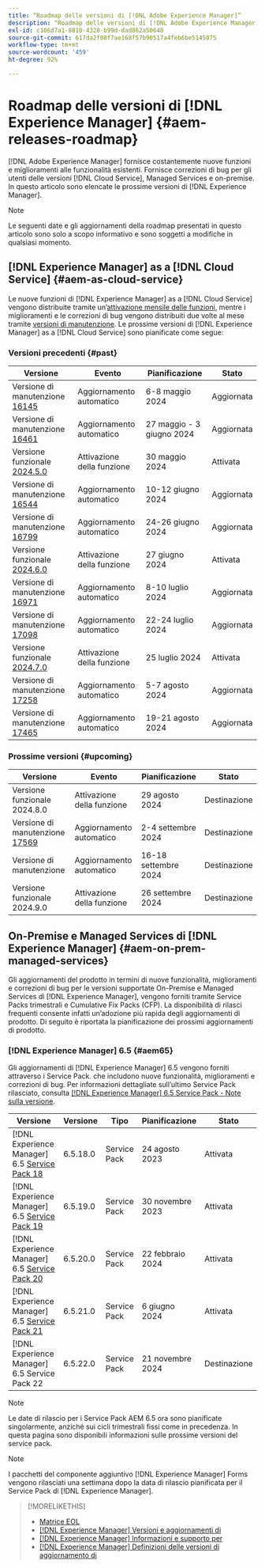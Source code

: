 ```yaml
---
title: “Roadmap delle versioni di [!DNL Adobe Experience Manager]”
description: “Roadmap delle versioni di [!DNL Adobe Experience Manager]”
exl-id: c106d7a1-8810-4328-b99d-dad862a50640
source-git-commit: 617da2f08f7ae168f57b90517a4feb6be5145075
workflow-type: tm+mt
source-wordcount: '459'
ht-degree: 92%

---
```



# Roadmap delle versioni di [!DNL Experience Manager] {#aem-releases-roadmap}

[!DNL Adobe Experience Manager] fornisce costantemente nuove funzioni e miglioramenti alle funzionalità esistenti. Fornisce correzioni di bug per gli utenti delle versioni [!DNL Cloud Service], Managed Services e on-premise. In questo articolo sono elencate le prossime versioni di [!DNL Experience Manager].

>[!NOTE]
>
>Le seguenti date e gli aggiornamenti della roadmap presentati in questo articolo sono solo a scopo informativo e sono soggetti a modifiche in qualsiasi momento.

## [!DNL Experience Manager] as a [!DNL Cloud Service] {#aem-as-cloud-service}

Le nuove funzioni di [!DNL Experience Manager] as a [!DNL Cloud Service] vengono distribuite tramite un’[attivazione mensile delle funzioni](https://experienceleague.adobe.com/it/docs/experience-manager-cloud-service/content/release-notes/release-notes/release-notes-current), mentre i miglioramenti e le correzioni di bug vengono distribuiti due volte al mese tramite [versioni di manutenzione](https://experienceleague.adobe.com/it/docs/experience-manager-cloud-service/content/release-notes/maintenance/latest).
Le prossime versioni di [!DNL Experience Manager] as a [!DNL Cloud Service] sono pianificate come segue:

### Versioni precedenti {#past}

| Versione | Evento | Pianificazione | Stato |
|---|---|---|---|
| Versione di manutenzione [16145](https://experienceleague.adobe.com/it/docs/experience-manager-cloud-service/content/release-notes/maintenance/2024/2024-5-0#release-16145) | Aggiornamento automatico | 6-8 maggio 2024 | Aggiornata |
| Versione di manutenzione [16461](https://experienceleague.adobe.com/it/docs/experience-manager-cloud-service/content/release-notes/maintenance/2024/2024-5-0#release-16461) | Aggiornamento automatico | 27 maggio - 3 giugno 2024 | Aggiornata |
| Versione funzionale [2024.5.0](https://experienceleague.adobe.com/it/docs/experience-manager-cloud-service/content/release-notes/release-notes/2024/release-notes-2024-5-0) | Attivazione della funzione | 30 maggio 2024 | Attivata |
| Versione di manutenzione [16544](https://experienceleague.adobe.com/it/docs/experience-manager-cloud-service/content/release-notes/maintenance/2024/2024-6-0#release-16544) | Aggiornamento automatico | 10-12 giugno 2024 | Aggiornata |
| Versione di manutenzione [16799](https://experienceleague.adobe.com/it/docs/experience-manager-cloud-service/content/release-notes/maintenance/2024/2024-6-0#release-16799) | Aggiornamento automatico | 24-26 giugno 2024 | Aggiornata |
| Versione funzionale [2024.6.0](https://experienceleague.adobe.com/it/docs/experience-manager-cloud-service/content/release-notes/release-notes/2024/release-notes-2024-6-0) | Attivazione della funzione | 27 giugno 2024 | Attivata |
| Versione di manutenzione [16971](https://experienceleague.adobe.com/it/docs/experience-manager-cloud-service/content/release-notes/maintenance/2024/2024-7-0#release-16971) | Aggiornamento automatico | 8-10 luglio 2024 | Aggiornata |
| Versione di manutenzione [17098](https://experienceleague.adobe.com/it/docs/experience-manager-cloud-service/content/release-notes/maintenance/2024/2024-7-0#release-17098) | Aggiornamento automatico | 22-24 luglio 2024 | Aggiornata |
| Versione funzionale [2024.7.0](https://experienceleague.adobe.com/it/docs/experience-manager-cloud-service/content/release-notes/release-notes/release-notes-current) | Attivazione della funzione | 25 luglio 2024 | Attivata |
| Versione di manutenzione [17258](https://experienceleague.adobe.com/it/docs/experience-manager-cloud-service/content/release-notes/maintenance/2024/2024-8-0#release-17258) | Aggiornamento automatico | 5-7 agosto 2024 | Aggiornata |
| Versione di manutenzione [17465](https://experienceleague.adobe.com/it/docs/experience-manager-cloud-service/content/release-notes/maintenance/2024/2024-8-0#release-17465) | Aggiornamento automatico | 19-21 agosto 2024 | Aggiornata |

### Prossime versioni {#upcoming}

| Versione | Evento | Pianificazione | Stato |
|---|---|---|---|
| Versione funzionale 2024.8.0 | Attivazione della funzione | 29 agosto 2024 | Destinazione |
| Versione di manutenzione [17569](https://experienceleague.adobe.com/it/docs/experience-manager-cloud-service/content/release-notes/maintenance/latest) | Aggiornamento automatico | 2-4 settembre 2024 | Destinazione |
| Versione di manutenzione | Aggiornamento automatico | 16-18 settembre 2024 | Destinazione |
| Versione funzionale 2024.9.0 | Attivazione della funzione | 26 settembre 2024 | Destinazione |

## On-Premise e Managed Services di [!DNL Experience Manager] {#aem-on-prem-managed-services}

Gli aggiornamenti del prodotto in termini di nuove funzionalità, miglioramenti e correzioni di bug per le versioni supportate On-Premise e Managed Services di [!DNL Experience Manager], vengono forniti tramite Service Packs trimestrali e Cumulative Fix Packs (CFP). La disponibilità di rilasci frequenti consente infatti un’adozione più rapida degli aggiornamenti di prodotto. Di seguito è riportata la pianificazione dei prossimi aggiornamenti di prodotto.

### [!DNL Experience Manager] 6.5 {#aem65}

Gli aggiornamenti di [!DNL Experience Manager] 6.5 vengono forniti attraverso i Service Pack. che includono nuove funzionalità, miglioramenti e correzioni di bug. Per informazioni dettagliate sull’ultimo Service Pack rilasciato, consulta [[!DNL Experience Manager] 6.5 Service Pack - Note sulla versione](https://experienceleague.adobe.com/it/docs/experience-manager-65/content/release-notes/release-notes).

| Versione | Versione | Tipo | Pianificazione | Stato |
|---|---|---|---|---|
| [!DNL Experience Manager] 6.5 [Service Pack 18](https://experienceleague.adobe.com/it/docs/experience-manager-65/content/release-notes/service-pack/6-5-18) | 6.5.18.0 | Service Pack | 24 agosto 2023 | Attivata |
| [!DNL Experience Manager] 6.5 [Service Pack 19](https://experienceleague.adobe.com/it/docs/experience-manager-65/content/release-notes/service-pack/6-5-19) | 6.5.19.0 | Service Pack | 30 novembre 2023 | Attivata |
| [!DNL Experience Manager] 6.5 [Service Pack 20](https://experienceleague.adobe.com/it/docs/experience-manager-65/content/release-notes/service-pack/6-5-20) | 6.5.20.0 | Service Pack | 22 febbraio 2024 | Attivata |
| [!DNL Experience Manager] 6.5 [Service Pack 21](https://experienceleague.adobe.com/it/docs/experience-manager-65/content/release-notes/release-notes) | 6.5.21.0 | Service Pack | 6 giugno 2024 | Attivata |
| [!DNL Experience Manager] 6.5 Service Pack 22 | 6.5.22.0 | Service Pack | 21 novembre 2024 | Destinazione |

>[!NOTE]
>
> Le date di rilascio per i Service Pack AEM 6.5 ora sono pianificate singolarmente, anziché sui cicli trimestrali fissi come in precedenza. In questa pagina sono disponibili informazioni sulle prossime versioni del service pack.

>[!NOTE]
>
>I pacchetti del componente aggiuntivo [!DNL Experience Manager] Forms vengono rilasciati una settimana dopo la data di rilascio pianificata per il Service Pack di [!DNL Experience Manager].

>[!MORELIKETHIS]
>
>* [Matrice EOL](https://helpx.adobe.com/it/support/programs/eol-matrix.html)
>* [[!DNL Experience Manager] Versioni e aggiornamenti di](https://experienceleague.adobe.com/it/docs/experience-manager-release-information/aem-release-updates/aem-releases-updates)
>* [[!DNL Experience Manager] Informazioni e supporto per](https://experienceleague.adobe.com/it/docs/experience-manager-cloud-service)
>* [[!DNL Experience Manager] Definizioni delle versioni di aggiornamento di](/help/using/update-release-vehicle-definitions.md)
